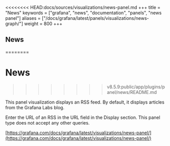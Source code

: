 <<<<<<<< HEAD:docs/sources/visualizations/news-panel.md
+++
title = "News"
keywords = ["grafana", "news", "documentation", "panels", "news panel"]
aliases = ["/docs/grafana/latest/panels/visualizations/news-graph/"]
weight = 800
+++

## News
========
# News
>>>>>>>> v8.5.9:public/app/plugins/panel/news/README.md

This panel visualization displays an RSS feed. By default, it displays articles from the Grafana Labs blog.

Enter the URL of an RSS in the URL field in the Display section. This panel type does not accept any other queries.

[https://grafana.com/docs/grafana/latest/visualizations/news-panel/](https://grafana.com/docs/grafana/latest/visualizations/news-panel/)
